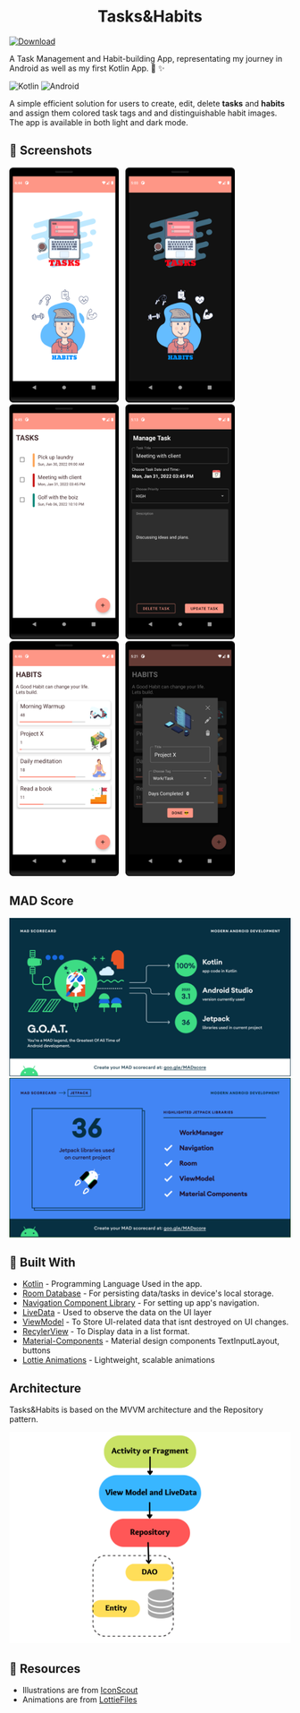<h1 align="center"> 
    <b> Tasks&Habits</b> 
</h1>

<a href="https://drive.google.com/file/d/1PfDWztT5zU51rtesNjYGKi6n5blfEP6q/view?usp=sharing"> 

![Download](https://img.shields.io/badge/-Download%20APK-blue?style=social&logo=appveyor)
</a>

A Task Management and Habit-building App, representating my journey in Android as well as my first Kotlin App. 🤗 ✨

![Kotlin](https://img.shields.io/badge/kotlin-%230095D5.svg?style=for-the-badge&logo=kotlin&logoColor=white) 
![Android](https://img.shields.io/badge/Android-3DDC84?style=for-the-badge&logo=android&logoColor=white)

A simple efficient solution for users to create, edit, delete **tasks** and **habits** and assign them colored task tags and and distinguishable  habit images. The app is available in both light and  dark mode.


## 📱 Screenshots

<div style="display:inline; align:center;">
    <img src="/photos/main_screen_light.png" alt="Main Screen Light" height="420px"> &nbsp;
    <img src="/photos/main_screen.png" alt="Main Screen Dark" height="420px">
</div>

<div style="display:inline; align:center;">
    <img src="/photos/tasks_main_light.png" alt="Tasks Fragment" height="420px"> &nbsp;
    <img src="/photos/tasks_manage.png" alt="Manage Task Fragment" height="420px">
</div>

<div style="display:inline; align:center;">
    <img src="/photos/habits_main_light.png" alt="Habit Activity" height="420px"> &nbsp;
    <img src="/photos/habits_manage.png" alt="Manage Habit Dialog" height="420px">
</div>

## MAD Score
![summary](/photos/mad_summary.png)
![jetpack](/photos/mad_jetpack.png)


## 🔧 Built With
- [Kotlin](https://kotlinlang.org/) - Programming Language Used in the app.
- [Room Database](https://developer.android.com/training/data-storage/room) - For persisting data/tasks in device's local storage.
- [Navigation Component Library](https://developer.android.com/guide/navigation) - For setting up app's navigation.
- [LiveData](https://developer.android.com/topic/libraries/architecture/livedata) - Used to observe the data on the UI layer
- [ViewModel](https://developer.android.com/topic/libraries/architecture/viewmodel) - To Store UI-related data that isnt destroyed on UI changes.
- [RecylerView](https://developer.android.com/guide/topics/ui/layout/recyclerview) - To Display data in a list format.
- [Material-Components](https://github.com/material-components/material-components-android) - Material design components TextInputLayout, buttons
- [Lottie Animations](https://github.com/airbnb/lottie-android) - Lightweight, scalable animations

## Architecture
Tasks&Habits is based on the MVVM architecture and the Repository pattern.

![architecture](/photos/architecture.png)


## 🔗 Resources

- Illustrations are from [IconScout](https://iconscout.com/)
- Animations are from [LottieFiles](https://lottiefiles.com/)

